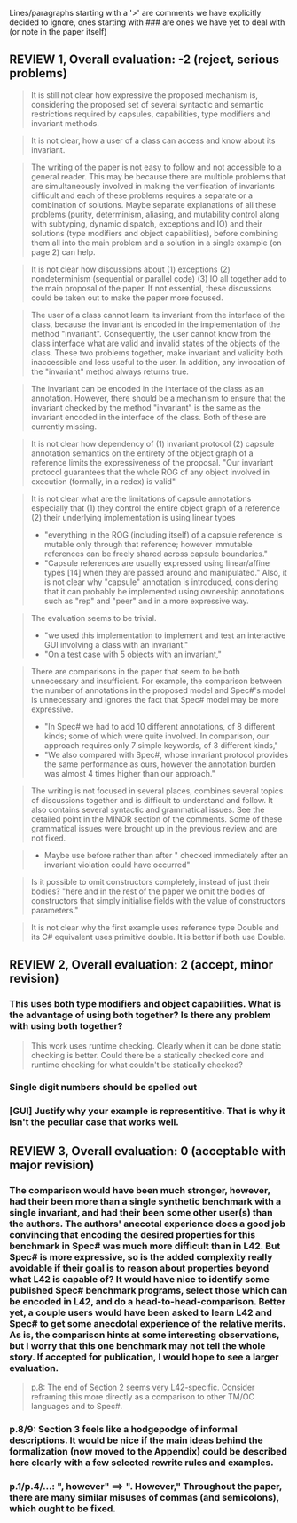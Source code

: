 Lines/paragraphs starting with a '>' are comments we have explicitly decided to ignore, ones starting with ### are ones we have yet to deal with (or note in the paper itself)

 REVIEW 1, Overall evaluation: -2 (reject, serious problems)
--------------------------------------------------------------------------------------------------

> It is still not clear how expressive the proposed mechanism is, considering the proposed set of several syntactic and semantic restrictions required by capsules, capabilities, type modifiers and invariant methods.

> It is not clear, how a user of a class can access and know about its invariant.

> The writing of the paper is not easy to follow and not accessible to a general reader.
> This may be because there are multiple problems that are simultaneously involved in making the verification of invariants difficult and each of these problems requires a separate or a combination of solutions. Maybe separate explanations of all these problems (purity, determinism, aliasing, and mutability control along with subtyping, dynamic dispatch, exceptions and IO) and their solutions (type modifiers and object capabilities), before combining them all into the main problem and a solution in a single example (on page 2) can help.

> It is not clear how discussions about
> (1) exceptions
> (2) nondeterminism (sequential or parallel code)
> (3) IO
> all together add to the main proposal of the paper.  If not essential, these discussions could be taken out to make the paper more focused.


> The user of a class cannot learn its invariant from the interface of the class, because the invariant is encoded in the implementation of the method "invariant". Consequently, the user cannot know from the class interface what are valid and invalid states of the objects of the class. These two problems together, make invariant and validity both inaccessible and less useful to the user. In addition, any invocation of the "invariant" method always returns true.

> The invariant can be encoded in the interface of the class as an annotation. However, there should be a mechanism to ensure that the invariant checked by the method "invariant" is the same as the invariant encoded in the interface of the class. Both of these are currently missing.

> It is not clear how dependency of
(1) invariant protocol
(2) capsule annotation semantics
on the entirety of the object graph of a reference limits the expressiveness of the proposal.
> "Our invariant protocol guarantees that the whole ROG of any object involved in execution (formally, in a redex) is valid"

> It is not clear what are the limitations of capsule annotations especially that
> (1) they control the entire object graph of a reference
> (2) their underlying implementation is using linear types
> - "everything in the ROG (including itself) of a capsule reference is mutable only through that reference; however immutable references can be freely shared across capsule boundaries."
>- "Capsule references are usually expressed using linear/affine types [14] when they are passed around and manipulated." Also, it is not clear why "capsule" annotation is introduced, considering that it can probably be implemented using ownership annotations such as "rep" and "peer" and in a more expressive way.

> The evaluation seems to be trivial.
>- "we used this implementation to implement and test an interactive GUI involving a class with an invariant."
>- "On a test case with 5 objects with an invariant,"

> There are comparisons in the paper that seem to be both unnecessary and insufficient. For example, the comparison between the number of annotations in the proposed model and Spec#'s model is unnecessary and ignores the fact that Spec# model may be more expressive.
> - "In Spec# we had to add 10 different annotations, of 8 different kinds; some of which were quite involved. In comparison, our approach requires only 7 simple keywords, of 3 different kinds,"
> - "We also compared with Spec#, whose invariant protocol provides the same performance as ours, however the annotation burden was almost 4 times higher than our approach."

> The writing is not focused in several places, combines several topics of discussions together and is difficult to understand and follow. It also contains several syntactic and grammatical issues. See the detailed point in the MINOR section of the comments. Some of these grammatical issues were brought up in the previous review and are not fixed.

> - Maybe use before rather than after
> " checked immediately after an invariant violation could have occurred"

> Is it possible to omit constructors completely, instead of just their bodies? "here and in the rest of the paper we omit the bodies of constructors that simply initialise fields with the value of constructors parameters."

> It is not clear why the first example uses reference type Double and its C# equivalent uses primitive double. It is better if both use Double.


REVIEW 2, Overall evaluation: 2 (accept, minor revision)
--------------------------------------------------------------------------------------------------

### This uses both type modifiers and object capabilities. What is the advantage of using both together? Is there any problem with using both together?

> This work uses runtime checking. Clearly when it can be done static checking is better. Could there be a statically checked core and runtime checking for what couldn't be statically checked?

### Single digit numbers should be spelled out

### [GUI] Justify why your example is representitive. That is why it isn't the peculiar case that works well.

REVIEW 3, Overall evaluation: 0 (acceptable with major revision)
--------------------------------------------------------------------------------------------------

### The comparison would have been much stronger, however, had their been more than a single synthetic benchmark with a single invariant, and had their been some other user(s) than the authors. The authors' anecotal experience does a good job convincing that encoding the desired properties for this benchmark in Spec# was much more difficult than in L42. But Spec# is more expressive, so is the added complexity really avoidable if their goal is to reason about properties beyond what L42 is capable of? It would have nice to identify some published Spec# benchmark programs, select those which can be encoded in L42, and do a head-to-head-comparison. Better yet, a couple users would have been asked to learn L42 and Spec# to get some anecdotal experience of the relative merits. As is, the comparison hints at some interesting observations, but I worry that this one benchmark may not tell the whole story. If accepted for publication, I would hope to see a larger evaluation.

>p.8: The end of Section 2 seems very L42-specific. Consider reframing this more directly as a comparison to other TM/OC languages and to Spec#.

### p.8/9: Section 3 feels like a hodgepodge of informal descriptions. It would be nice if the main ideas behind the formalization (now moved to the Appendix) could be described here clearly with a few selected rewrite rules and examples.

### p.1/p.4/...: ", however" ==> ". However," Throughout the paper, there are many similar misuses of commas (and semicolons), which ought to be fixed.
